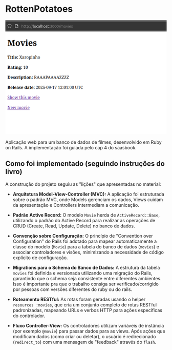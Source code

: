 # RottenPotatoes

![Foto da tela principal](assets_readme/Foto_Inicial.png)

Aplicação web para um banco de dados de filmes, desenvolvido em Ruby on Rails. A implementação foi guiada pelo cap 4 do saasbook.

## Como foi implementado (seguindo instruções do livro)

A construção do projeto seguiu as "lições" que apresentadas no material:

* **Arquitetura Model-View-Controller (MVC):** A aplicação foi estruturada sobre o padrão MVC, onde Models gerenciam os dados, Views cuidam da apresentação e Controllers intermediam a comunicação.

* **Padrão Active Record:** O modelo `Movie` herda de `ActiveRecord::Base`, utilizando o padrão do Active Record para realizar as operações de CRUD (Create, Read, Update, Delete) no banco de dados.

* **Convenção sobre Configuração:** O princípio de "Convention over Configuration" do Rails foi adotado para mapear automaticamente a classe do modelo (`Movie`) para a tabela do banco de dados (`movies`) e associar controladores e visões, minimizando a necessidade de código explícito de configuração.

* **Migrations para o Schema do Banco de Dados:** A estrutura da tabela `movies` foi definida e versionada utilizando uma migração do Rails, garantindo que o schema seja consistente entre diferentes ambientes. Isso é importante pra que o trabalho consiga ser verificado/corrigido por pessoas com versões diferentes do ruby ou do rails.

* **Roteamento RESTful:** As rotas foram geradas usando o helper `resources :movies`, que cria um conjunto completo de rotas RESTful padronizadas, mapeando URLs e verbos HTTP para ações específicas do controlador.

* **Fluxo Controller-View:** Os controladores utilizam variáveis de instância (por exemplo `@movie`) para passar dados para as views. Após ações que modificam dados (como criar ou deletar), o usuário é redirecionado (`redirect_to`) com uma mensagem de "feedback" através do `flash`.
